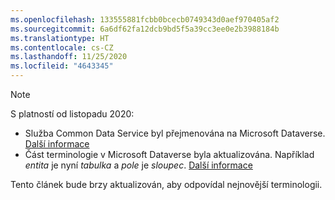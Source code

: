 ```yaml
---
ms.openlocfilehash: 133555881fcbb0bcecb0749343d0aef970405af2
ms.sourcegitcommit: 6a6df62fa12dcb9bd5f5a39cc3ee0e2b3988184b
ms.translationtype: HT
ms.contentlocale: cs-CZ
ms.lasthandoff: 11/25/2020
ms.locfileid: "4643345"
---
```

> [!NOTE]
> S platností od listopadu 2020:
> - Služba Common Data Service byl přejmenována na Microsoft Dataverse. [Další informace](https://aka.ms/PAuAppBlog)
> - Část terminologie v Microsoft Dataverse byla aktualizována. Například *entita* je nyní *tabulka* a *pole* je *sloupec*. [Další informace](https://go.microsoft.com/fwlink/?linkid=2147247)
>
> Tento článek bude brzy aktualizován, aby odpovídal nejnovější terminologii.
